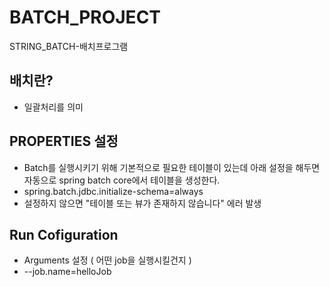 # BATCH_PROJECT
STRING_BATCH-배치프로그램

## 배치란? ##
  - 일괄처리를 의미

## PROPERTIES 설정 ##
  - Batch를 실행시키기 위해 기본적으로 필요한 테이블이 있는데 아래 설정을 해두면 자동으로 spring batch core에서 테이블을 생성한다.
  - spring.batch.jdbc.initialize-schema=always
  - 설정하지 않으면  "테이블 또는 뷰가 존재하지 않습니다" 에러 발생

## Run Cofiguration ##
  - Arguments 설정 ( 어떤 job을 실행시킬건지 )
  - --job.name=helloJob
